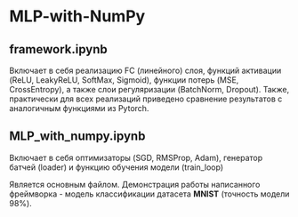 # MLP-with-NumPy

## framework.ipynb
Включает в себя реализацию FC (линейного) слоя, функций активации (ReLU, LeakyReLU, SoftMax, Sigmoid), функции потерь (MSE, CrossEntropy), а также слои регуляризации (BatchNorm, Dropout). Также, практически для всех реализаций приведено сравнение результатов с аналогичным функциями из Pytorch.

## MLP_with_numpy.ipynb
Включает в себя оптимизаторы (SGD, RMSProp, Adam), генератор батчей (loader) и функцию обучения модели (train_loop)

Является основным файлом. Демонстрация работы написанного фреймворка - модель классификации датасета **MNIST** (точность модели 98%).
